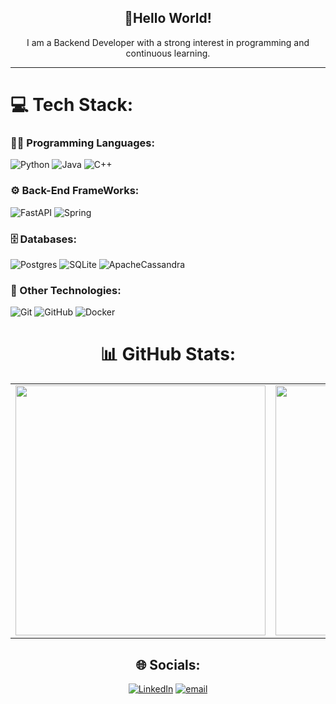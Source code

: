 <div align="center">

## 👋Hello World!
I am a Backend Developer with a strong interest in programming and continuous learning.

</div>

---

# 💻 Tech Stack:

### 👨‍💻 Programming Languages:
![Python](https://img.shields.io/badge/python-3670A0?style=for-the-badge&logo=python&logoColor=ffdd54) 
![Java](https://img.shields.io/badge/java-%23ED8B00.svg?style=for-the-badge&logo=openjdk&logoColor=white)
![C++](https://img.shields.io/badge/c++-%2300599C.svg?style=for-the-badge&logo=c%2B%2B&logoColor=white)

### ⚙️ Back-End FrameWorks:
![FastAPI](https://img.shields.io/badge/FastAPI-005571?style=for-the-badge&logo=fastapi)
![Spring](https://img.shields.io/badge/Spring-6DB33F?style=for-the-badge&logo=spring&logoColor=white)

### 🗄️ Databases:
![Postgres](https://img.shields.io/badge/postgres-%23316192.svg?style=for-the-badge&logo=postgresql&logoColor=white) 
![SQLite](https://img.shields.io/badge/sqlite-%2307405e.svg?style=for-the-badge&logo=sqlite&logoColor=white) 
![ApacheCassandra](https://img.shields.io/badge/cassandra-%231287B1.svg?style=for-the-badge&logo=apache-cassandra&logoColor=white) 

### 🧰 Other Technologies:
![Git](https://img.shields.io/badge/git-%23F05033.svg?style=for-the-badge&logo=git&logoColor=white) 
![GitHub](https://img.shields.io/badge/github-%23121011.svg?style=for-the-badge&logo=github&logoColor=white) 
![Docker](https://img.shields.io/badge/docker-%230db7ed.svg?style=for-the-badge&logo=docker&logoColor=white) 


<div align="center">

# 📊 GitHub Stats:

<table>
  <tr>
    <td><img src="https://github-readme-stats.vercel.app/api?username=joaoadsobral&theme=dark&hide_border=false&include_all_commits=false&count_private=true" width="400"/></td>
    <td><img src="https://nirzak-streak-stats.vercel.app/?user=joaoadsobral&theme=dark&hide_border=false" width="400"/></td>
  </tr>
</table>

</div>

<div align="center">

## 🌐 Socials:
[![LinkedIn](https://img.shields.io/badge/LinkedIn-%230077B5.svg?logo=linkedin&logoColor=white)](https://linkedin.com/in/https://www.linkedin.com/in/jo%C3%A3o-sobral-303041282/) 
[![email](https://img.shields.io/badge/Email-D14836?logo=gmail&logoColor=white)](mailto:joaosobraldev@gmail.com) 

</div>

